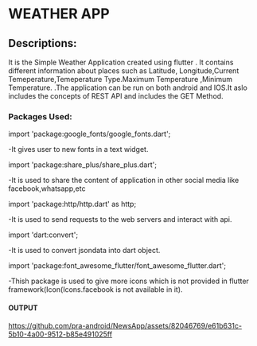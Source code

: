 # WEATHER APP

## Descriptions:
It is the Simple Weather Application created using flutter . It contains different information about places such as Latitude, Longitude,Current Temeperature,Temeperature Type.Maximum Temperature ,Minimum Temperature. .The application can be run on both android and IOS.It aslo includes the concepts of REST API and includes the GET Method.




### Packages Used:

 import 'package:google_fonts/google_fonts.dart'; 
 
 -It gives user to new fonts in a text widget.
 
 import 'package:share_plus/share_plus.dart';
 
 -It is used to share the content of application in other social media like facebook,whatsapp,etc
 
 import  'package:http/http.dart' as http;
 
 -It is used to send requests to the web servers and interact with api.
 
 import 'dart:convert';
 
 -It is used to convert jsondata into dart object.
 
 import 'package:font_awesome_flutter/font_awesome_flutter.dart';
 
 -Thish package is used to give more icons which is not provided in flutter framework(Icon(Icons.facebook is not available in it).
 
 
 
 
 ####  OUTPUT
https://github.com/pra-android/NewsApp/assets/82046769/e61b631c-5b10-4a00-9512-b85e491025ff




 




